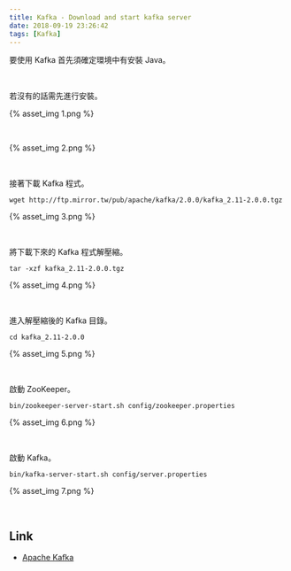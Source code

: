 ```yaml
---
title: Kafka - Download and start kafka server
date: 2018-09-19 23:26:42
tags: [Kafka]
---
```


要使用 Kafka  首先須確定環境中有安裝 Java。   

<!-- More -->

<br/>


若沒有的話需先進行安裝。  

{% asset_img 1.png %}
 
<br/>


{% asset_img 2.png %}
 
<br/>


接著下載 Kafka 程式。  

    wget http://ftp.mirror.tw/pub/apache/kafka/2.0.0/kafka_2.11-2.0.0.tgz 

{% asset_img 3.png %}
 
<br/>


將下載下來的 Kafka 程式解壓縮。  

    tar -xzf kafka_2.11-2.0.0.tgz

{% asset_img 4.png %}
 
<br/>


進入解壓縮後的 Kafka 目錄。  

    cd kafka_2.11-2.0.0

{% asset_img 5.png %}
 
<br/>


啟動 ZooKeeper。  

    bin/zookeeper-server-start.sh config/zookeeper.properties

{% asset_img 6.png %}
 
<br/>


啟動 Kafka。  

    bin/kafka-server-start.sh config/server.properties

{% asset_img 7.png %}
 
<br/>


Link
----
* [Apache Kafka](https://kafka.apache.org/quickstart)
